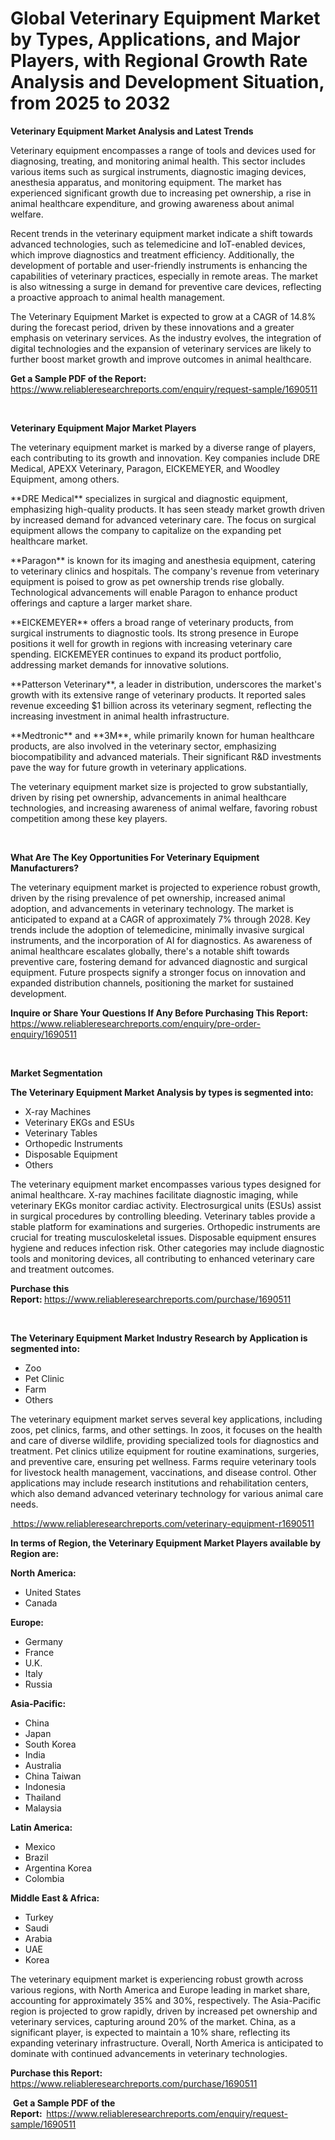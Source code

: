 <p><h1>Global Veterinary Equipment Market by Types, Applications, and Major Players, with Regional Growth Rate Analysis and Development Situation, from 2025 to 2032</h1></p><p><strong>Veterinary Equipment Market Analysis and Latest Trends</strong></p>
<p><p>Veterinary equipment encompasses a range of tools and devices used for diagnosing, treating, and monitoring animal health. This sector includes various items such as surgical instruments, diagnostic imaging devices, anesthesia apparatus, and monitoring equipment. The market has experienced significant growth due to increasing pet ownership, a rise in animal healthcare expenditure, and growing awareness about animal welfare.</p><p>Recent trends in the veterinary equipment market indicate a shift towards advanced technologies, such as telemedicine and IoT-enabled devices, which improve diagnostics and treatment efficiency. Additionally, the development of portable and user-friendly instruments is enhancing the capabilities of veterinary practices, especially in remote areas. The market is also witnessing a surge in demand for preventive care devices, reflecting a proactive approach to animal health management.</p><p>The Veterinary Equipment Market is expected to grow at a CAGR of 14.8% during the forecast period, driven by these innovations and a greater emphasis on veterinary services. As the industry evolves, the integration of digital technologies and the expansion of veterinary services are likely to further boost market growth and improve outcomes in animal healthcare.</p></p>
<p><strong>Get a Sample PDF of the Report:&nbsp;</strong> <a href="https://www.reliableresearchreports.com/enquiry/request-sample/1690511?utm_campaign=2287&utm_medium=2&utm_source=Github&utm_content=ia&utm_term=13042025&utm_id=veterinary-equipment">https://www.reliableresearchreports.com/enquiry/request-sample/1690511</a></p>
<p>&nbsp;</p>
<p><strong>Veterinary Equipment Major Market Players</strong></p>
<p><p>The veterinary equipment market is marked by a diverse range of players, each contributing to its growth and innovation. Key companies include DRE Medical, APEXX Veterinary, Paragon, EICKEMEYER, and Woodley Equipment, among others.</p><p>**DRE Medical** specializes in surgical and diagnostic equipment, emphasizing high-quality products. It has seen steady market growth driven by increased demand for advanced veterinary care. The focus on surgical equipment allows the company to capitalize on the expanding pet healthcare market.</p><p>**Paragon** is known for its imaging and anesthesia equipment, catering to veterinary clinics and hospitals. The company's revenue from veterinary equipment is poised to grow as pet ownership trends rise globally. Technological advancements will enable Paragon to enhance product offerings and capture a larger market share.</p><p>**EICKEMEYER** offers a broad range of veterinary products, from surgical instruments to diagnostic tools. Its strong presence in Europe positions it well for growth in regions with increasing veterinary care spending. EICKEMEYER continues to expand its product portfolio, addressing market demands for innovative solutions.</p><p>**Patterson Veterinary**, a leader in distribution, underscores the market's growth with its extensive range of veterinary products. It reported sales revenue exceeding $1 billion across its veterinary segment, reflecting the increasing investment in animal health infrastructure.</p><p>**Medtronic** and **3M**, while primarily known for human healthcare products, are also involved in the veterinary sector, emphasizing biocompatibility and advanced materials. Their significant R&D investments pave the way for future growth in veterinary applications.</p><p>The veterinary equipment market size is projected to grow substantially, driven by rising pet ownership, advancements in animal healthcare technologies, and increasing awareness of animal welfare, favoring robust competition among these key players.</p></p>
<p>&nbsp;</p>
<p><strong>What Are The Key Opportunities For Veterinary Equipment Manufacturers?</strong></p>
<p><p>The veterinary equipment market is projected to experience robust growth, driven by the rising prevalence of pet ownership, increased animal adoption, and advancements in veterinary technology. The market is anticipated to expand at a CAGR of approximately 7% through 2028. Key trends include the adoption of telemedicine, minimally invasive surgical instruments, and the incorporation of AI for diagnostics. As awareness of animal healthcare escalates globally, there's a notable shift towards preventive care, fostering demand for advanced diagnostic and surgical equipment. Future prospects signify a stronger focus on innovation and expanded distribution channels, positioning the market for sustained development.</p></p>
<p><strong>Inquire or Share Your Questions If Any Before Purchasing This Report:</strong> <a href="https://www.reliableresearchreports.com/enquiry/pre-order-enquiry/1690511?utm_campaign=2287&utm_medium=2&utm_source=Github&utm_content=ia&utm_term=13042025&utm_id=veterinary-equipment">https://www.reliableresearchreports.com/enquiry/pre-order-enquiry/1690511</a></p>
<p>&nbsp;</p>
<p><strong>Market Segmentation</strong></p>
<p><strong>The Veterinary Equipment Market Analysis by types is segmented into:</strong></p>
<p><ul><li>X-ray Machines</li><li>Veterinary EKGs and ESUs</li><li>Veterinary Tables</li><li>Orthopedic Instruments</li><li>Disposable Equipment</li><li>Others</li></ul></p>
<p><p>The veterinary equipment market encompasses various types designed for animal healthcare. X-ray machines facilitate diagnostic imaging, while veterinary EKGs monitor cardiac activity. Electrosurgical units (ESUs) assist in surgical procedures by controlling bleeding. Veterinary tables provide a stable platform for examinations and surgeries. Orthopedic instruments are crucial for treating musculoskeletal issues. Disposable equipment ensures hygiene and reduces infection risk. Other categories may include diagnostic tools and monitoring devices, all contributing to enhanced veterinary care and treatment outcomes.</p></p>
<p><strong>Purchase this Report:&nbsp;</strong><a href="https://www.reliableresearchreports.com/purchase/1690511?utm_campaign=2287&utm_medium=2&utm_source=Github&utm_content=ia&utm_term=13042025&utm_id=veterinary-equipment">https://www.reliableresearchreports.com/purchase/1690511</a></p>
<p>&nbsp;</p>
<p><strong>The Veterinary Equipment Market Industry Research by Application is segmented into:</strong></p>
<p><ul><li>Zoo</li><li>Pet Clinic</li><li>Farm</li><li>Others</li></ul></p>
<p><p>The veterinary equipment market serves several key applications, including zoos, pet clinics, farms, and other settings. In zoos, it focuses on the health and care of diverse wildlife, providing specialized tools for diagnostics and treatment. Pet clinics utilize equipment for routine examinations, surgeries, and preventive care, ensuring pet wellness. Farms require veterinary tools for livestock health management, vaccinations, and disease control. Other applications may include research institutions and rehabilitation centers, which also demand advanced veterinary technology for various animal care needs.</p></p>
<p><a href="https://www.reliableresearchreports.com/veterinary-equipment-r1690511?utm_campaign=2287&utm_medium=2&utm_source=Github&utm_content=ia&utm_term=13042025&utm_id=veterinary-equipment">&nbsp;https://www.reliableresearchreports.com/veterinary-equipment-r1690511</a></p>
<p><strong>In terms of Region, the Veterinary Equipment Market Players available by Region are:</strong></p>
<p>
    <p> <strong> North America: </strong>
        <ul>
            <li>United States</li>
            <li>Canada</li>
        </ul>
        </p> 
    <p> <strong> Europe: </strong>
        <ul>
            <li>Germany</li>
            <li>France</li>
            <li>U.K.</li>
            <li>Italy</li>
            <li>Russia</li>
        </ul>
        </p> 
    <p> <strong> Asia-Pacific: </strong>
        <ul>
            <li>China</li>
            <li>Japan</li>
            <li>South Korea</li>
            <li>India</li>
            <li>Australia</li>
            <li>China Taiwan</li>
            <li>Indonesia</li>
            <li>Thailand</li>
            <li>Malaysia</li>
        </ul>
        </p> 
    <p> <strong> Latin America: </strong>
        <ul>
            <li>Mexico</li>
            <li>Brazil</li>
            <li>Argentina Korea</li>
            <li>Colombia</li>
        </ul>
        </p> 
    <p> <strong> Middle East & Africa: </strong>
        <ul>
            <li>Turkey</li>
            <li>Saudi</li>
            <li>Arabia</li>
            <li>UAE</li>
            <li>Korea</li>
        </ul>
    </p>
    </p>
<p><p>The veterinary equipment market is experiencing robust growth across various regions, with North America and Europe leading in market share, accounting for approximately 35% and 30%, respectively. The Asia-Pacific region is projected to grow rapidly, driven by increased pet ownership and veterinary services, capturing around 20% of the market. China, as a significant player, is expected to maintain a 10% share, reflecting its expanding veterinary infrastructure. Overall, North America is anticipated to dominate with continued advancements in veterinary technologies.</p></p>
<p><strong>Purchase this Report: </strong><a href="https://www.reliableresearchreports.com/purchase/1690511?utm_campaign=2287&utm_medium=2&utm_source=Github&utm_content=ia&utm_term=13042025&utm_id=veterinary-equipment">https://www.reliableresearchreports.com/purchase/1690511</a></p>
<p>&nbsp;<strong>Get a Sample PDF of the Report:&nbsp;&nbsp;</strong><a href="https://www.reliableresearchreports.com/enquiry/request-sample/1690511?utm_campaign=2287&utm_medium=2&utm_source=Github&utm_content=ia&utm_term=13042025&utm_id=veterinary-equipment">https://www.reliableresearchreports.com/enquiry/request-sample/1690511</a></p>
<p><strong></strong></p>
<p><p></p><p></p><p></p></p>